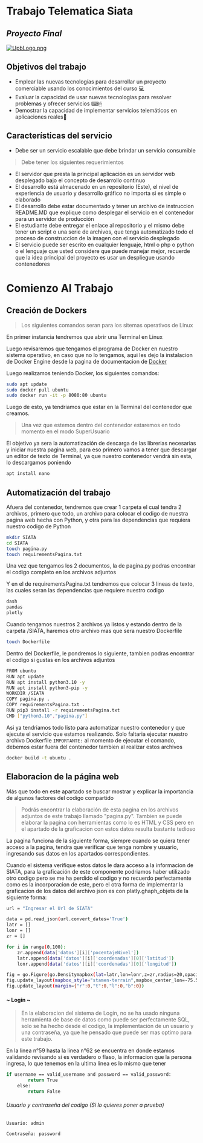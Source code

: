 # Trabajo Telematica Siata
## _Proyecto Final_

[![UpbLogo.png](https://i.postimg.cc/Hxyrb8kB/UpbLogo.png)](https://postimg.cc/wy9xpvJm)

## Objetivos del trabajo

- Emplear las nuevas tecnologías para desarrollar un proyecto comerciable usando los conocimientos del curso 💻
- Evaluar la capacidad de usar nuevas tecnologias para resolver problemas y ofrecer servicios ⌨🖱
- Demostrar la capacidad de implementar servicios telemáticos en aplicaciones reales👔

## Características del servicio

- Debe ser un servicio escalable que debe brindar un servicio consumible

> Debe tener los siguientes requerimientos
- El servidor que presta la principal aplicación es un servidor web desplegado bajo el concepto de desarrollo continuo
- El desarrollo está almacenado en un repositorio (Este), el nivel de experiencia de usuario y desarrollo gráfico no importa si es simple o elaborado
- El desarrollo debe estar documentado y tener un archivo de instruccion README.MD que explique como desplegar el servicio en el contenedor para un servidor de producción
- El estudiante debe entregar el enlace al repositorio y el mismo debe tener un script o una serie de archivos, que tenga automatizado todo el proceso de construccion de la imagen con el servicio desplegado
- El servicio puede ser escrito en cualquier lenguaje, html o php o python o el lenguaje que usted considere que puede manejar mejor, recuerde que la idea principal del proyecto es usar un despliegue usando contenedores

# Comienzo Al Trabajo
## Creación de Dockers
> Los siguientes comandos seran para los sitemas operativos de Linux

En primer instancia tendremos que abrir una Terminal en Linux

Luego revisaremos que tengamos el programa de Docker en nuestro sistema operativo, en caso que no lo tengamos, aqui les dejo la instalacion de Docker Engine desde la pagina de documentacion de [Docker](https://docs.docker.com/engine/install/ubuntu/)

Luego realizamos teniendo Docker, los siguientes comandos:
```sh
sudo apt update
sudo docker pull ubuntu
sudo docker run -it -p 8080:80 ubuntu
```
Luego de esto, ya tendriamos que estar en la Terminal del contenedor que creamos.
> Una vez que estemos dentro del contenedor estaremos en todo momento en el modo SuperUsuario

El objetivo ya sera la automatización de descarga de las librerias necesarias y iniciar nuestra pagina web, para eso primero vamos a tener que descargar un editor de texto de Terminal, ya que nuestro contenedor vendrá sin esta, lo descargamos poniendo
```sh
apt install nano
```

## Automatización del trabajo
Afuera del contenedor, tendremos que crear 1 carpeta el cual tendra 2 archivos, primero que todo, un archivo para colocar el codigo de nuestra pagina web hecha con Python, y otra para las dependencias que requiera nuestro codigo de Python
```sh
mkdir SIATA
cd SIATA
touch pagina.py
touch requirementsPagina.txt
```

Una vez que tengamos los 2 documentos, la de pagina.py podras encontrar el codigo completo en los archivos adjuntos

Y en el de requirementsPagina.txt tendremos que colocar 3 lineas de texto, las cuales seran las dependencias que requiere nuestro codigo
```sh
dash
pandas
plotly
```

Cuando tengamos nuestros 2 archivos ya listos y estando dentro de la carpeta /SIATA, haremos otro archivo mas que sera nuestro Dockerfile
```sh
touch Dockerfile
```

Dentro del Dockerfile, le pondremos lo siguiente, tambien podras encontrar el codigo si gustas en los archivos adjuntos
```sh
FROM ubuntu
RUN apt update
RUN apt install python3.10 -y
RUN apt install python3-pip -y
WORKDIR /SIATA
COPY pagina.py .
COPY requirementsPagina.txt .
RUN pip3 install -r requirementsPagina.txt
CMD ["python3.10","pagina.py"]
```

Asi ya tendriamos todo listo para automatizar nuestro contenedor y que ejecute el servicio que estamos realizando. Solo faltaria ejecutar nuestro archivo Dockerfile `IMPORTANTE:` al momento de ejecutar el comando, debemos estar fuera del contenedor tambien al realizar estos archivos

```sh
docker build -t ubuntu .
```

## Elaboracion de la página web
Más que todo en este apartado se buscar mostrar y explicar la importancia de algunos factores del codigo compartido
> Podrás encontrar la elaboración de esta pagina en los archivos adjuntos de este trabajo llamado "pagina.py".
> Tambien se puede elaborar la pagina con herramientas como lo es HTML y CSS pero en el apartado de la graficacion con estos datos resulta bastante tedioso

La pagina funciona de la siguiente forma, siempre cuando se quiera tener acceso a la pagina, tendra que verificar que tenga nombre y usuario, ingresando sus datos en los apartados correspondientes.

Cuando el sistema verifique estos datos le dara acceso a la informacion de SIATA, para la graficación de este componente podriamos haber utilizado otro codigo pero se me ha perdido el codigo y no recuerdo perfectamente como es la incorporacion de este, pero el otra forma de implementar la graficacion de los datos del archivo json es con platly.ghaph_objets de la siguiente forma:
```sh
url = "Ingresar el Url de SIATA"

data = pd.read_json(url.convert_dates='True')
latr = []
lonr = []
zr = []

for i in range(0,100):
	zr.append(data['datos'][i]['pocentajeNivel'])
	latr.append(data['datos'][i]['coordenadas'][0]['latitud'])
	lonr.append(data['datos'][i]['coordenadas'][0]['longitud'])

fig = go.Figure(go.Densitymapbox(lat=latr,lon=lonr,z=zr,radius=20,opacity=0.9, zmin=0, zmax=100))
fig.update_layout(mapbox_style="stamen-terrain",mapbox_center_lon=-75.589,mapbox_center_lat=6.2429)
fig.update_layout(margin={"r":0,"t":0,"l":0,"b":0})
```

#### ~ Login ~
> En la elaboracion del sistema de Login, no se ha usado ninguna herramienta de base de datos como puede ser perfectamente SQL, solo se ha hecho desde el codigo, la implementación de un usuario y una contraseña, ya que he pensado que puede ser mas optimo para este trabajo.

En la linea n°59 hasta la linea n°62 se encuentra en donde estamos validando revisando si es verdadero o flaso, la informacion que la persona ingresa, lo que tenemos en la ultima linea es lo mismo que tener 

```sh
if username == valid_username and password == valid_password:
        return True
    else:
        return False
```

###### Usuario y contraseña del codigo (Si lo quieres poner a prueba)

`Usuario: admin`

`Contraseña: password`
